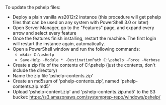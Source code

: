 To update the pshelp files:

- Deploy a plain vanilla ws2012r2 instance (this procedure will get pshelp 
files that can be used on any system with PowerShell 3.0 or later)
- Open Server Manager, go to the "Features" page, and expand every arrow and 
select every feature
- Once the features finish installing, restart the machine. The first login 
will restart the instance again, automatically.
- Open a PowerShell window and run the following commands:
  - `mkdir C:\pshelp`
  - `Save-Help -Module * -DestinationPath C:\pshelp -Force -Verbose`
- Create a zip file of the contents of C:\pshelp (just the contents, don't 
include the directory)
- Name the zip file 'pshelp-contents.zip'
- Create an md5sum of 'pshelp-contents.zip', named 'pshelp-contents.zip.md5'
- Upload 'pshelp-content.zip' and 'pshelp-contents.zip.md5' to the S3 bucket: 
https://s3.amazonaws.com/systemprep-repo/windows/pshelp/
